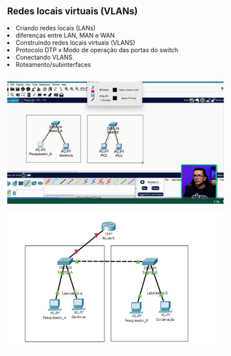 <h2>Redes locais virtuais (VLANs)</h2> 

<li>Criando redes locais (LANs)
<li>diferenças entre LAN, MAN e WAN
<li>Construindo redes locais virtuais (VLANS)
<li>Protocolo DTP x Modo de operação das portas do switch
<li>Conectando VLANS
<li>Roteamento/subinterfaces
<br>
<br>

![alt text](image.png)

![alt text](image-1.png)